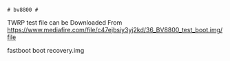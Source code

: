 
    # bv8800 #

TWRP test file can be Downloaded From https://www.mediafire.com/file/c47ejbsiy3yj2kd/36_BV8800_test_boot.img/file

fastboot boot recovery.img
